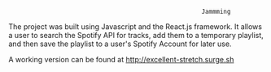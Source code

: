                                                          Jammming

The project was built using Javascript and the React.js framework. It allows a user to search the Spotify API for tracks, add them to a temporary playlist, and then save the playlist to a user's Spotify Account for later use.

A working version can be found at http://excellent-stretch.surge.sh
